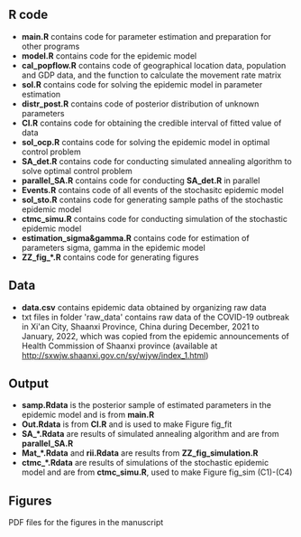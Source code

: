 ## R code
* **main.R** contains code for parameter estimation and preparation for other programs
* **model.R** contains code for the epidemic model
* **cal_popflow.R** contains code of geographical location data, population and GDP data, and the function to calculate the movement rate matrix
* **sol.R** contains code for solving the epidemic model in parameter estimation
* **distr_post.R** contains code of posterior distribution of unknown parameters
* **CI.R** contains code for obtaining the credible interval of fitted value of data
* **sol_ocp.R** contains code for solving the epidemic model in optimal control problem
* **SA_det.R** contains code for conducting simulated annealing algorithm to solve optimal control problem
* **parallel_SA.R** contains code for conducting **SA_det.R** in parallel
* **Events.R** contains code of all events of the stochasitc epidemic model
* **sol_sto.R** contains code for generating sample paths of the stochastic epidemic model
* **ctmc_simu.R** contains code for conducting simulation of the stochastic epidemic model
* **estimation_sigma&gamma.R** contains code for estimation of parameters sigma, gamma in the epidemic model
* **ZZ_fig_*.R** contains code for generating figures

## Data
* **data.csv** contains epidemic data obtained by organizing raw data
* txt files in folder 'raw_data' contains raw data of the COVID-19 outbreak in Xi'an City, Shaanxi Province, China during December, 2021 to January, 2022, which was copied from the epidemic announcements of Health Commission of Shaanxi province (available at http://sxwjw.shaanxi.gov.cn/sy/wjyw/index_1.html)

## Output
* **samp.Rdata** is the posterior sample of estimated parameters in the epidemic model and is from **main.R**
* **Out.Rdata** is from **CI.R** and is used to make Figure fig_fit
* **SA_*.Rdata** are results of simulated annealing algorithm and are from **parallel_SA.R**
* **Mat_*.Rdata** and **rii.Rdata** are results from **ZZ_fig_simulation.R**
* **ctmc_*.Rdata** are results of simulations of the stochastic epidemic model and are from **ctmc_simu.R**, used to make Figure fig_sim (C1)-(C4)

## Figures
PDF files for the figures in the manuscript
